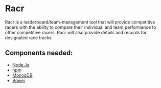 # Racr

Racr is a leaderboard/team-management tool that will provide competitive 
racers with the ability to compare their individual and team performance to 
other competitive racers. Racr will also provide details and records for 
designated race tracks.

## Components needed:

- [Node.Js](http://nodejs.org/)
- [npm](https://npmjs.org/)
- [MonogDB](http://www.mongodb.org/)
- [Bower](http://bower.io/)
